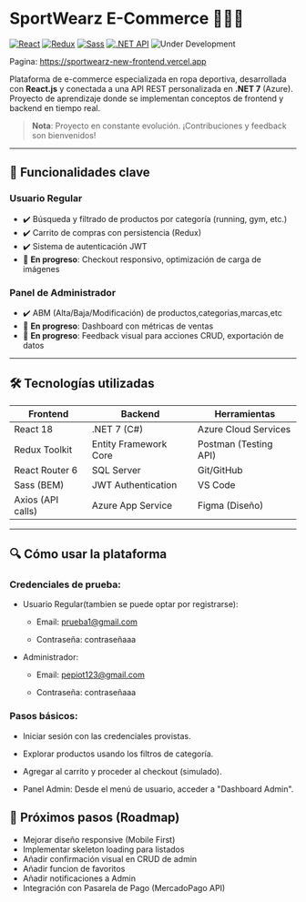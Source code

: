 # SportWearz E-Commerce 🏋️‍♂️👟

[![React](https://img.shields.io/badge/React-18.3.1-61DAFB?logo=react)](https://react.dev/)
[![Redux](https://img.shields.io/badge/Redux-9.2.0-764ABC?logo=redux)](https://redux.js.org/)
[![Sass](https://img.shields.io/badge/Sass-1.83.4-CC6699?logo=sass)](https://sass-lang.com/)
[![.NET API](https://img.shields.io/badge/.NET%20API-8.0-512BD4?logo=dotnet)](https://dotnet.microsoft.com/)
![Under Development](https://img.shields.io/badge/Status-Under%20Development-yellow)

Pagina: https://sportwearz-new-frontend.vercel.app

Plataforma de e-commerce especializada en ropa deportiva, desarrollada con **React.js** y conectada a una API REST personalizada en **.NET 7** (Azure). Proyecto de aprendizaje donde se implementan conceptos de frontend y backend en tiempo real.

> **Nota**: Proyecto en constante evolución. ¡Contribuciones y feedback son bienvenidos!

---

## 🚀 Funcionalidades clave

### **Usuario Regular**
- ✔️ Búsqueda y filtrado de productos por categoría (running, gym, etc.)
- ✔️ Carrito de compras con persistencia (Redux)
- ✔️ Sistema de autenticación JWT
- 🚧 **En progreso**: Checkout responsivo, optimización de carga de imágenes

### **Panel de Administrador**
- ✔️ ABM (Alta/Baja/Modificación) de productos,categorias,marcas,etc
- 🚧 **En progreso**: Dashboard con métricas de ventas
- 🚧 **En progreso**: Feedback visual para acciones CRUD, exportación de datos

---

## 🛠️ Tecnologías utilizadas

| Frontend              | Backend               | Herramientas          |
|-----------------------|-----------------------|-----------------------|
| React 18              | .NET 7 (C#)           | Azure Cloud Services  |
| Redux Toolkit         | Entity Framework Core | Postman (Testing API) |
| React Router 6        | SQL Server            | Git/GitHub            |
| Sass (BEM)            | JWT Authentication    | VS Code               |
| Axios (API calls)     | Azure App Service     | Figma (Diseño)        |

---

## 🔍 Cómo usar la plataforma
### Credenciales de prueba:
  - Usuario Regular(tambien se puede optar por registrarse):

      - Email: prueba1@gmail.com

      - Contraseña: contraseñaaa

  - Administrador:

      - Email: pepiot123@gmail.com

      - Contraseña: contraseñaaa

### Pasos básicos:
- Iniciar sesión con las credenciales provistas.

- Explorar productos usando los filtros de categoría.

- Agregar al carrito y proceder al checkout (simulado).

- Panel Admin: Desde el menú de usuario, acceder a "Dashboard Admin".


## 🧭 Próximos pasos (Roadmap)
- Mejorar diseño responsive (Mobile First)
- Implementar skeleton loading para listados
- Añadir confirmación visual en CRUD de admin
- Añadir funcion de favoritos
- Añadir notificaciones a Admin
- Integración con Pasarela de Pago (MercadoPago API)
